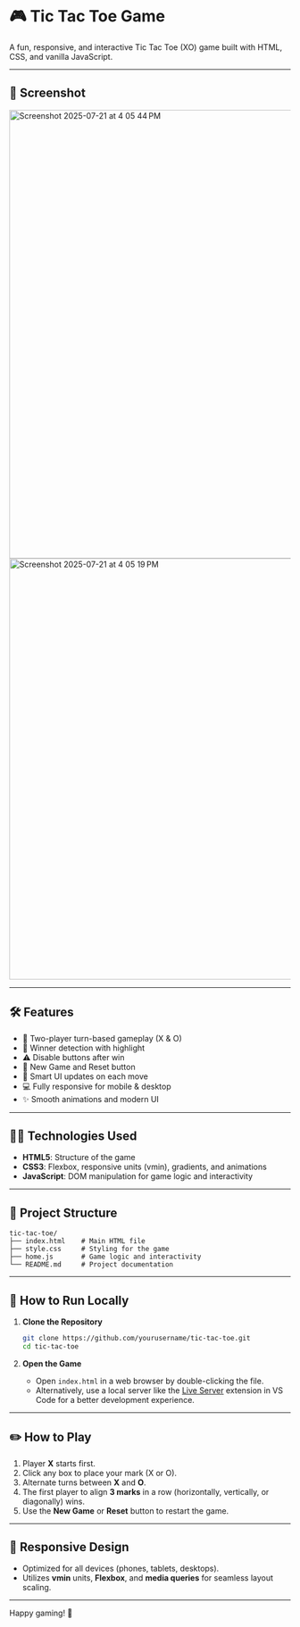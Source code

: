 # 🎮 Tic Tac Toe Game

A fun, responsive, and interactive Tic Tac Toe (XO) game built with HTML, CSS, and vanilla JavaScript.

---

## 📸 Screenshot
<img width="1049" height="804" alt="Screenshot 2025-07-21 at 4 05 44 PM" src="https://github.com/user-attachments/assets/52f99aeb-8b30-4ee0-a341-6e9e67c25281" />
<img width="1131" height="755" alt="Screenshot 2025-07-21 at 4 05 19 PM" src="https://github.com/user-attachments/assets/2b068b32-99fa-468f-a4d4-05ae2400dcc1" />


---



## 🛠 Features

- 🔄 Two-player turn-based gameplay (X & O)
- 🎉 Winner detection with highlight
- ⚠️ Disable buttons after win
- 🔁 New Game and Reset button
- 🧠 Smart UI updates on each move
- 💻 Fully responsive for mobile & desktop
- ✨ Smooth animations and modern UI

---

## 🧑‍💻 Technologies Used

- **HTML5**: Structure of the game
- **CSS3**: Flexbox, responsive units (vmin), gradients, and animations
- **JavaScript**: DOM manipulation for game logic and interactivity

---

## 📂 Project Structure

```
tic-tac-toe/
├── index.html    # Main HTML file
├── style.css     # Styling for the game
├── home.js       # Game logic and interactivity
└── README.md     # Project documentation
```

---

## 🔧 How to Run Locally

1. **Clone the Repository**
   ```bash
   git clone https://github.com/yourusername/tic-tac-toe.git
   cd tic-tac-toe
   ```

2. **Open the Game**
   - Open `index.html` in a web browser by double-clicking the file.
   - Alternatively, use a local server like the [Live Server](https://marketplace.visualstudio.com/items?itemName=ritwickdey.LiveServer) extension in VS Code for a better development experience.

---

## ✏️ How to Play

1. Player **X** starts first.
2. Click any box to place your mark (X or O).
3. Alternate turns between **X** and **O**.
4. The first player to align **3 marks** in a row (horizontally, vertically, or diagonally) wins.
5. Use the **New Game** or **Reset** button to restart the game.

---

## 📱 Responsive Design

- Optimized for all devices (phones, tablets, desktops).
- Utilizes **vmin** units, **Flexbox**, and **media queries** for seamless layout scaling.

---


Happy gaming! 🎲
